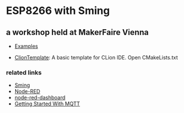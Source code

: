 # ESP8266 with Sming

## a workshop held at MakerFaire Vienna

- [Examples](examples)

- [ClionTemplate](CLionTemplate):
A basic template for CLion IDE. Open CMakeLists.txt

### related links
- [Sming](https://github.com/SmingHub/Sming)
- [Node-RED](https://nodered.org/)
- [node-red-dashboard](https://github.com/node-red/node-red-dashboard)
- [Getting Started With MQTT](https://dzone.com/refcardz/getting-started-with-mqtt)